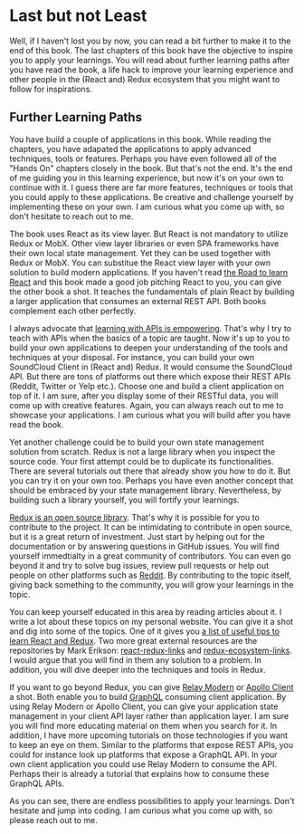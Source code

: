 # Last but not Least

Well, if I haven't lost you by now, you can read a bit further to make it to the end of this book. The last chapters of this book have the objective to inspire you to apply your learnings. You will read about further learning paths after you have read the book, a life hack to improve your learning experience and other people in the (React and) Redux ecosystem that you might want to follow for inspirations.

## Further Learning Paths

You have build a couple of applications in this book. While reading the chapters, you have adapated the applications to apply advanced techniques, tools or features. Perhaps you have even followed all of the "Hands On" chapters closely in the book. But that's not the end. It's the end of me guiding you in this learning experience, but now it's on your own to continue with it. I guess there are far more features, techniques or tools that you could apply to these applications. Be creative and challenge yourself by implementing these on your own. I am curious what you come up with, so don't hesitate to reach out to me.

The book uses React as its view layer. But React is not mandatory to utilize Redux or MobX. Other view layer libraries or even SPA frameworks have their own local state management. Yet they can be used together with Redux or MobX. You can substitue the React view layer with your own solution to build modern applications. If you haven't read [the Road to learn React](https://www.robinwieruch.de/the-road-to-learn-react/) and this book made a good job pitching React to you, you can give the other book a shot. It teaches the fundamentals of plain React by building a larger application that consumes an external REST API. Both books complement each other perfectly.

I always advocate that [learning with APIs is empowering](https://www.robinwieruch.de/what-is-an-api-javascript/). That's why I try to teach with APIs when the basics of a topic are taught. Now it's up to you to build your own applications to deepen your understanding of the tools and techniques at your disposal. For instance, you can build your own SoundCloud Client in (React and) Redux. It would consume the SoundCloud API. But there are tons of platforms out there which expose their REST APIs (Reddit, Twitter or Yelp etc.). Choose one and build a client application on top of it. I am sure, after you display some of their RESTful data, you will come up with creative features. Again, you can always reach out to me to showcase your applications. I am curious what you will build after you have read the book.

Yet another challenge could be to build your own state management solution from scratch. Redux is not a large library when you inspect the source code. Your first attempt could be to duplicate its functionalities. There are several tutorials out there that already show you how to do it. But you can try it on your own too. Perhaps you have even another concept that should be embraced by your state management library. Nevertheless, by building such a library yourself, you will fortify your learnings.

[Redux is an open source library](https://github.com/reactjs/redux). That's why it is possible for you to contribute to the project. It can be intimidating to contribute in open source, but it is a great return of investment. Just start by helping out for the documentation or by answering questions in GitHub issues. You will find yourself immedtialty in a great community of contributors. You can even go beyond it and try to solve bug issues, review pull requests or help out people on other platforms such as [Reddit](https://www.reddit.com/r/reactjs/). By contributing to the topic itself, giving back something to the community, you will grow your learnings in the topic.

You can keep yourself educated in this area by reading articles about it. I write a lot about these topics on my personal website. You can give it a shot and dig into some of the topics. One of it gives you [a list of useful tips to learn React and Redux](https://www.robinwieruch.de/tips-to-learn-react-redux/). Two more great external resources are the repositories by Mark Erikson: [react-redux-links](https://github.com/markerikson/react-redux-links) and [redux-ecosystem-links](https://github.com/markerikson/redux-ecosystem-links). I would argue that you will find in them any solution to a problem. In addition, you will dive deeper into the techniques and tools in Redux.

If you want to go beyond Redux, you can give [Relay Modern](https://facebook.github.io/relay/docs/relay-modern.html) or [Apollo Client](https://github.com/apollographql/apollo-client) a shot. Both enable you to build [GraphQL](http://graphql.org/) consuming client application. By using Relay Modern or Apollo Client, you can give your application state management in your client API layer rather than application layer. I am sure you will find more educating material on them when you search for it. In addition, I have more upcoming tutorials on those technologies if you want to keep an eye on them. Similar to the platforms that expose REST APIs, you could for instance look up platforms that expose a GraphQL API. In your own client application you could use Relay Modern to consume the API. Perhaps their is already a tutorial that explains how to consume these GraphQL APIs.

As you can see, there are endless possibilities to apply your learnings. Don't hesitate and jump into coding. I am curious what you come up with, so please reach out to me.
